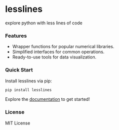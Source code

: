 # lesslines
explore python with less lines of code


### Features
- Wrapper functions for popular numerical libraries.
- Simplified interfaces for common operations.
- Ready-to-use tools for data visualization.


### Quick Start
Install lesslines via pip:

```bash
pip install lesslines
```

Explore the [documentation](https://dudung.github.io/lesslines/) to get started!


### License
MIT License

